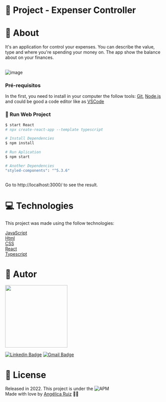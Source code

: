 # :triangular_flag_on_post: Project - Expenser Controller

# :speech_balloon: About

It's an application for control your expenses. You can describe the value, type and where you're spending your money on. The app show the balance about on your finances.<br><br>

![image](https://user-images.githubusercontent.com/101833891/197776411-bebef8cd-9352-492d-b325-ac9e4e0f688b.png)



### Pré-requisitos

In the first, you need to install in your computer the follow tools:
[Git](https://git-scm.com), [Node.js](https://nodejs.org/en/) and could be good a code editor like as [VSCode](https://code.visualstudio.com/)

### :construction_worker: Run Web Project

```bash
$ start React
# npx create-react-app --template typescript

# Install Dependencies
$ npm install

# Run Aplication 
$ npm start

# Another Dependencies
"styled-components": "^5.3.6"
    


```

Go to http://localhost:3000/ to see the result.<br>





# :computer: Technologies
This project was made using the follow technologies:
 
  [JavaScript](https://developer.mozilla.org/pt-BR/docs/Web/JavaScript)<br>
  [Html](https://developer.mozilla.org/pt-BR/docs/Web/HTML/Element/html/)  
  [CSS](https://developer.mozilla.org/pt-BR/docs/Web/CSS)  
  [React](https://developer.mozilla.org/pt-BR/docs/Learn/Tools_and_testing/Client-side_JavaScript_frameworks/React_getting_started)<br>
  [Typescript](https://learn.microsoft.com/pt-br/archive/msdn-magazine/2015/january/typescript-understanding-typescript)


# :pencil: Autor



<img src="https://user-images.githubusercontent.com/101833891/178617851-68f6be80-9d8f-4f92-9bdd-8e2ec86b11ef.jpg" width="200px;"/>





[![Linkedin Badge](https://img.shields.io/badge/-AngelicaRuiz-blue?style=flat-square&logo=Linkedin&logoColor=white&link=https://www.linkedin.com/in/angelicaaruiz/)](https://www.linkedin.com/in/angelicaaruiz/) 
[![Gmail Badge](https://img.shields.io/badge/-angelica.a.ruiz@gmail.com-c14438?style=flat-square&logo=Gmail&logoColor=white&link=mailto:angelica.a.ruiz@gmail.com)](mailto:angelica.a.ruiz@gmail.com)




# :closed_book: License
Released in 2022.
This project is under the ![APM](https://img.shields.io/apm/l/dev)<br>
Made with love by [Angélica Ruiz](https://github.com/DevAngelRuiz) 💜🚀
